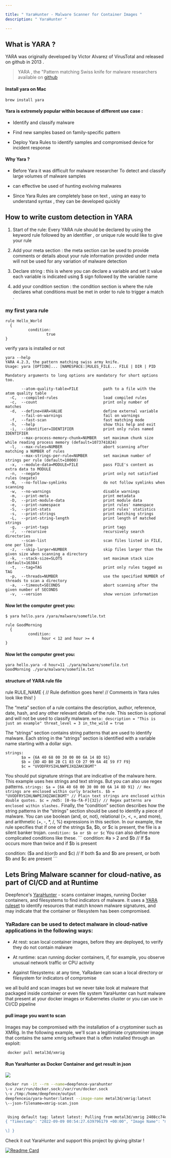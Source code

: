 ```yaml
---

title: " YaraHunter - Malware Scanner for Container Images "
description: " YaraHunter "

---
```



## What is YARA ?

YARA was originally developed by Victor Alvarez of VirusTotal and released on github in 2013 .

> YARA , the "Pattern matching Swiss knife for malware researchers available on [github](https://github.com/VirusTotal/yara)

#### Install yara on Mac

```plaintext
brew install yara
```

#### Yara is extremely popular within because of different use case :

* Identify and classify malware
    
* Find new samples based on family-specific pattern
    
* Deploy Yara Rules to identify samples and compromised device for incident response
    

#### Why Yara ?

* Before Yara it was difficult for malware researcher To detect and classify large volumes of malware samples
    
* can effective be used of hunting evolving malwares
    
* Since Yara Rules are completely base on text , using an easy to understand syntax , they can be developed quickly
    

## How to write custom detection in YARA

1. Start of the rule: Every YARA rule should be declared by using the keyword rule followed by an identifier , or unique rule would like to give your rule
    
2. Add your meta section : the meta section can be used to provide comments or details about your rule information provided under meta will not be used for any variation of malware detection
    
3. Declare string : this is where you can declare a variable and set it value each variable is indicated using $ sign followed by the variable name
    
4. add your condition section : the condition section is where the rule declares what conditions must be met in order to rule to trigger a match .
    

### my first yara rule

```plaintext
rule Hello_World
  {
          condition:
                  true
}
```

verify yara is installed or not

```plaintext
yara --help
YARA 4.2.3, the pattern matching swiss army knife.
Usage: yara [OPTION]... [NAMESPACE:]RULES_FILE... FILE | DIR | PID

Mandatory arguments to long options are mandatory for short options too.

       --atom-quality-table=FILE           path to a file with the atom quality table
  -C,  --compiled-rules                    load compiled rules
  -c,  --count                             print only number of matches
  -d,  --define=VAR=VALUE                  define external variable
       --fail-on-warnings                  fail on warnings
  -f,  --fast-scan                         fast matching mode
  -h,  --help                              show this help and exit
  -i,  --identifier=IDENTIFIER             print only rules named IDENTIFIER
       --max-process-memory-chunk=NUMBER   set maximum chunk size while reading process memory (default=1073741824)
  -l,  --max-rules=NUMBER                  abort scanning after matching a NUMBER of rules
       --max-strings-per-rule=NUMBER       set maximum number of strings per rule (default=10000)
  -x,  --module-data=MODULE=FILE           pass FILE's content as extra data to MODULE
  -n,  --negate                            print only not satisfied rules (negate)
  -N,  --no-follow-symlinks                do not follow symlinks when scanning
  -w,  --no-warnings                       disable warnings
  -m,  --print-meta                        print metadata
  -D,  --print-module-data                 print module data
  -e,  --print-namespace                   print rules' namespace
  -S,  --print-stats                       print rules' statistics
  -s,  --print-strings                     print matching strings
  -L,  --print-string-length               print length of matched strings
  -g,  --print-tags                        print tags
  -r,  --recursive                         recursively search directories
       --scan-list                         scan files listed in FILE, one per line
  -z,  --skip-larger=NUMBER                skip files larger than the given size when scanning a directory
  -k,  --stack-size=SLOTS                  set maximum stack size (default=16384)
  -t,  --tag=TAG                           print only rules tagged as TAG
  -p,  --threads=NUMBER                    use the specified NUMBER of threads to scan a directory
  -a,  --timeout=SECONDS                   abort scanning after the given number of SECONDS
  -v,  --version                           show version information
```

#### Now let the computer greet you:

```plaintext
$ yara hello.yara /yara/malware/somefile.txt
```

```plaintext
rule GoodMorning
  {
          condition:
                hour < 12 and hour >= 4
}
```

#### Now let the computer greet you:

```plaintext
yara hello.yara -d hour=11 ./yara/malware/somefile.txt
GoodMorning ./yara/malware/somefile.txt
```

#### structure of YARA rule file

rule RULE\_NAME { // Rule definition goes here! // Comments in Yara rules look like this! }

The “meta” section of a rule contains the description, author, reference, date, hash, and any other relevant details of the rule. This section is optional and will not be used to classify malware. `meta: description = "This is just an example" threat_level = 3 in_the_wild = true`

The “strings” section contains string patterns that are used to identify malware. Each string in the “strings” section is identified with a variable name starting with a dollar sign.

```plaintext
strings:
       $a = {6A 40 68 00 30 00 00 6A 14 8D 91}
       $b = {8D 4D B0 2B C1 83 C0 27 99 6A 4E 59 F7 F9}
       $c = "UVODFRYSIHLNWPEJXQZAKCBGMT"
```

You should put signature strings that are indicative of the malware here. This example uses hex strings and text strings. But you can also use regex patterns. `strings: $a = {6A 40 68 00 30 00 00 6A 14 8D 91} // Hex strings are enclosed within curly brackets. $b = "UVODFRYSIHLNWPEJXQZAKCBGMT" // Plain text strings are enclosed within double quotes. $c = /md5: [0-9a-fA-F]{32}/ // Regex patterns are enclosed within slashes.` Finally, the “condition” section describes how the string patterns in the “strings” section should be used to identify a piece of malware. You can use boolean (and, or, not), relational (&gt;, &lt;, =, and more), and arithmetic (+, -, \*, /, %) expressions in this section. In our example, the rule specifies that if one of the strings $a, $b, or $c is present, the file is a silent banker trojan. `condition: $a or $b or $c` You can also define more complicated conditions like these. ``` condition: #a &gt; 2 and $b // If $a occurs more than twice and if $b is present

condition: ($a and $b) or ($b and $c) // If both $a and $b are present, or both $b and $c are present ```

## Lets Bring Malware scanner for cloud-native, as part of CI/CD and at Runtime

Deepfence's [YaraHunter](https://github.com/deepfence/YaraHunter) - scans container images, running Docker containers, and filesystems to find indicators of malware. It uses a [YARA ruleset](https://github.com/deepfence/yara-rules/blob/main/malware.yar) to identify resources that match known malware signatures, and may indicate that the container or filesystem has been compromised.

### YaRadare can be used to detect malware in cloud-native applications in the following ways:

* At rest: scan local container images, before they are deployed, to verify they do not contain malware
    
* At runtime: scan running docker containers, if, for example, you observe unusual network traffic or CPU activity
    
* Against filesystems: at any time, YaRadare can scan a local directory or filesystem for indicators of compromise
    

we all build and scan images but we never take look at malware that packaged inside container or even file system YaraHunter can hunt malware that present at your docker images or Kubernetes cluster or you can use in CI/CD pipeline

#### pull image you want to scan

Images may be compromised with the installation of a cryptominer such as XMRig. In the following example, we'll scan a legitimiate cryptominer image that contains the same xmrig software that is often installed through an exploit:

```plaintext
 docker pull metal3d/xmrig
```

#### Run YaraHunter as Docker Container and get result in json

![](https://raw.githubusercontent.com/deepfence/YaraHunter/main/docs/docs/yarahunter/img/yarahunter.svg)

``` bash
docker run -it --rm --name=deepfence-yarahunter  
\-v /var/run/docker.sock:/var/run/docker.sock  
\-v /tmp:/home/deepfence/output  
deepfenceio/yara-hunter:latest --image-name metal3d/xmrig:latest  
\--json-filename=xmrig-scan.json
```

```bash

 Using default tag: latest latest: Pulling from metal3d/xmrig 2408cc74d12b: Pull complete 75fcf72b2223: Pull complete 4e7c4ed53fb2: Pull complete Digest: sha256:c3c27a8b2f6beede6d9c0a7e5b79bb7a7b0002cca40565e7bfd2e447f3a2a628 Status: Downloaded newer image for metal3d/xmrig:latest docker.io/metal3d/xmrig:latest WARNING: The requested image's platform (linux/amd64) does not match the detected host platform (linux/arm64/v8) and no specific platform was requested INFO\[2022-09-09 00:53:43\] trying to connect to endpoint 'unix:///var/run/docker.sock' with timeout '10s' INFO\[2022-09-09 00:53:43\] connected successfully using endpoint: unix:///var/run/docker.sock INFO\[2022-09-09 00:53:43\] trying to connect to endpoint 'unix:///run/containerd/containerd.sock' with timeout '10s' WARN\[2022-09-09 00:53:53\] could not connect to endpoint 'unix:///run/containerd/containerd.sock': context deadline exceeded INFO\[2022-09-09 00:53:53\] trying to connect to endpoint 'unix:///run/k3s/containerd/containerd.sock' with timeout '10s' WARN\[2022-09-09 00:54:03\] could not connect to endpoint 'unix:///run/k3s/containerd/containerd.sock': context deadline exceeded INFO\[2022-09-09 00:54:03\] container runtime detected: docker  
{ "Timestamp": "2022-09-09 00:54:27.639796179 +00:00", "Image Name": "metal3d/xmrig:latest", "Image ID": "a01f1ffa6691423ef43bfaee2a9c9f30fe08ee6df8d9d6586ae9692d90789c5a", "Malware match detected are": \[ { "Image Layer ID": "bad74b706fcd3e01f4af74337744cbcc84ab60da82c40dd588469c6360258789", "Matched Rule Name": "XMRIG\_Miner", "Strings to match are": \[ "stratum+tcp" \], "Category": \[\], "File Name": "/tmp/Deepfence/YaRadare/df\_metal3dxmriglatest/ExtractedFiles/bad74b706fcd3e01f4af74337744cbcc84ab60da82c40dd588469c6360258789/usr/local/bin/xmrig", "ref":"https://gist.github.com/GelosSnake/c2d4d6ef6f93ccb7d3afb5b1e26c7b4e ", "Summary": "The matched rule file's ref is https://gist.github.com/GelosSnake/c2d4d6ef6f93ccb7d3afb5b1e26c7b4e ." } , { "Image Layer ID": "bad74b706fcd3e01f4af74337744cbcc84ab60da82c40dd588469c6360258789", "Matched Rule Name": "XMRIG\_Miner", "Strings to match are": \[ "stratum+tcp" \], "Category": \[\], "File Name": "/tmp/Deepfence/YaRadare/df\_metal3dxmriglatest/ExtractedFiles/bad74b706fcd3e01f4af74337744cbcc84ab60da82c40dd588469c6360258789/xmrig-6.18.0/build/CMakeFiles/xmrig.dir/src/base/net/stratum/Url.cpp.o", "ref":"https://gist.github.com/GelosSnake/c2d4d6ef6f93ccb7d3afb5b1e26c7b4e ", "Summary": "The matched rule file's ref is https://gist.github.com/GelosSnake/c2d4d6ef6f93ccb7d3afb5b1e26c7b4e ." } , { "Image Layer ID": "bad74b706fcd3e01f4af74337744cbcc84ab60da82c40dd588469c6360258789", "Matched Rule Name": "Cerberus", "Strings to match are": \[ "cerberus" \], "Category": \["RAT","memory"\], "File Name": "/tmp/Deepfence/YaRadare/df\_metal3dxmriglatest/ExtractedFiles/bad74b706fcd3e01f4af74337744cbcc84ab60da82c40dd588469c6360258789/xmrig-6.18.0/src/3rdparty/fmt/README.rst", "description":"Cerberus ", "author":"Jean-Philippe Teissier / @Jipe\_ ", "date":"2013-01-12 ", "filetype":"memory ", "version":"1.0 ", "Summary": "The file /tmp/Deepfence/YaRadare/df\_metal3dxmriglatest/ExtractedFiles/bad74b706fcd3e01f4af74337744cbcc84ab60da82c40dd588469c6360258789/xmrig-6.18.0/src/3rdparty/fmt/README.rst has a memory match.The file has a rule match that Cerberus .The matched rule file's author is Jean-Philippe Teissier / @Jipe\_ .The matched rule file's date is 2013-01-12 .The matched rule file's filetype is memory .The matched rule file's version is 1.0 ." } , { "Image Layer ID": "bad74b706fcd3e01f4af74337744cbcc84ab60da82c40dd588469c6360258789", "Matched Rule Name": "XMRIG\_Miner", "Strings to match are": \[ "stratum+tcp" \], "Category": \[\], "File Name": "/tmp/Deepfence/YaRadare/df\_metal3dxmriglatest/ExtractedFiles/bad74b706fcd3e01f4af74337744cbcc84ab60da82c40dd588469c6360258789/xmrig-6.18.0/src/base/net/stratum/Url.cpp", "ref":"https://gist.github.com/GelosSnake/c2d4d6ef6f93ccb7d3afb5b1e26c7b4e ", "Summary": "The matched rule file's ref is https://gist.github.com/GelosSnake/c2d4d6ef6f93ccb7d3afb5b1e26c7b4e ." } , { "Image Layer ID": "bad74b706fcd3e01f4af74337744cbcc84ab60da82c40dd588469c6360258789", "Matched Rule Name": "XMRIG\_Miner", "Strings to match are": \[ "stratum+tcp" \], "Category": \[\], "File Name": "/tmp/Deepfence/YaRadare/df\_metal3dxmriglatest/ExtractedFiles/bad74b706fcd3e01f4af74337744cbcc84ab60da82c40dd588469c6360258789/usr/local/bin/xmrig", "ref":"https://gist.github.com/GelosSnake/c2d4d6ef6f93ccb7d3afb5b1e26c7b4e ", "Summary": "The matched rule file's ref is https://gist.github.com/GelosSnake/c2d4d6ef6f93ccb7d3afb5b1e26c7b4e ." } , { "Image Layer ID": "bad74b706fcd3e01f4af74337744cbcc84ab60da82c40dd588469c6360258789", "Matched Rule Name": "XMRIG\_Miner", "Strings to match are": \[ "stratum+tcp" \], "Category": \[\], "File Name": "/tmp/Deepfence/YaRadare/df\_metal3dxmriglatest/ExtractedFiles/bad74b706fcd3e01f4af74337744cbcc84ab60da82c40dd588469c6360258789/xmrig-6.18.0/build/CMakeFiles/xmrig.dir/src/base/net/stratum/Url.cpp.o", "ref":"https://gist.github.com/GelosSnake/c2d4d6ef6f93ccb7d3afb5b1e26c7b4e ", "Summary": "The matched rule file's ref is https://gist.github.com/GelosSnake/c2d4d6ef6f93ccb7d3afb5b1e26c7b4e ." } , { "Image Layer ID": "bad74b706fcd3e01f4af74337744cbcc84ab60da82c40dd588469c6360258789", "Matched Rule Name": "Cerberus", "Strings to match are": \[ "cerberus" \], "Category": \["RAT","memory"\], "File Name": "/tmp/Deepfence/YaRadare/df\_metal3dxmriglatest/ExtractedFiles/bad74b706fcd3e01f4af74337744cbcc84ab60da82c40dd588469c6360258789/xmrig-6.18.0/src/3rdparty/fmt/README.rst", "description":"Cerberus ", "author":"Jean-Philippe Teissier / @Jipe\_ ", "date":"2013-01-12 ", "filetype":"memory ", "version":"1.0 ", "Summary": "The file /tmp/Deepfence/YaRadare/df\_metal3dxmriglatest/ExtractedFiles/bad74b706fcd3e01f4af74337744cbcc84ab60da82c40dd588469c6360258789/xmrig-6.18.0/src/3rdparty/fmt/README.rst has a memory match.The file has a rule match that Cerberus .The matched rule file's author is Jean-Philippe Teissier / @Jipe\_ .The matched rule file's date is 2013-01-12 .The matched rule file's filetype is memory .The matched rule file's version is 1.0 ." } , { "Image Layer ID": "bad74b706fcd3e01f4af74337744cbcc84ab60da82c40dd588469c6360258789", "Matched Rule Name": "XMRIG\_Miner", "Strings to match are": \[ "stratum+tcp" \], "Category": \[\], "File Name": "/tmp/Deepfence/YaRadare/df\_metal3dxmriglatest/ExtractedFiles/bad74b706fcd3e01f4af74337744cbcc84ab60da82c40dd588469c6360258789/xmrig-6.18.0/src/base/net/stratum/Url.cpp", "ref":"https://gist.github.com/GelosSnake/c2d4d6ef6f93ccb7d3afb5b1e26c7b4e ", "Summary": "The matched rule file's ref is https://gist.github.com/GelosSnake/c2d4d6ef6f93ccb7d3afb5b1e26c7b4e ." }

\] }

```

Check it out YaraHunter and support this project by giving gitstar ! 

[![Readme Card](https://github-readme-stats.vercel.app/api/pin/?username=deepfence&repo=YaraHunter)](https://github.com/deepfence/YaraHunter)


